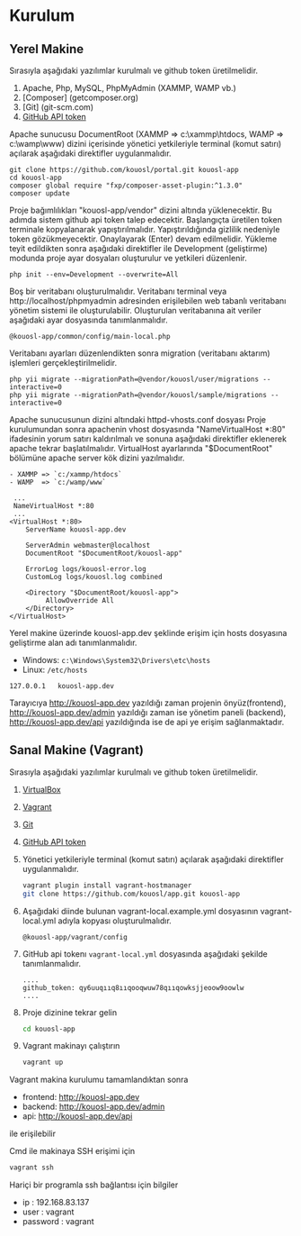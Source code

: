 Kurulum
============

## Yerel Makine

Sırasıyla aşağıdaki yazılımlar kurulmalı ve github token üretilmelidir.

1. Apache, Php, MySQL, PhpMyAdmin (XAMMP, WAMP vb.)
2. [Composer] (getcomposer.org)
3. [Git] (git-scm.com)
4. [GitHub API token](https://github.com/blog/1509-personal-api-tokens)

Apache sunucusu DocumentRoot (XAMMP => c:\xammp\htdocs, WAMP => c:\wamp\www) dizini içerisinde yönetici yetkileriyle terminal (komut satırı) açılarak aşağıdaki direktifler uygulanmalıdır.
   ```
   git clone https://github.com/kouosl/portal.git kouosl-app
   cd kouosl-app
   composer global require "fxp/composer-asset-plugin:^1.3.0"
   composer update
   ```

Proje bağımlılıkları "kouosl-app/vendor" dizini altında yüklenecektir. Bu adımda sistem github api token talep edecektir. Başlangıçta üretilen token terminale kopyalanarak yapıştırılmalıdır. Yapıştırıldığında gizlilik nedeniyle token gözükmeyecektir. Onaylayarak (Enter) devam edilmelidir. Yükleme teyit edildikten sonra aşağıdaki direktifler ile Development (geliştirme) modunda proje ayar dosyaları oluşturulur ve yetkileri düzenlenir.
   ```
   php init --env=Development --overwrite=All
   ```

Boş bir veritabanı oluşturulmalıdır. Veritabanı terminal veya http://localhost/phpmyadmin adresinden erişilebilen web tabanlı veritabanı yönetim sistemi ile oluşturulabilir. Oluşturulan veritabanına ait veriler aşağıdaki ayar dosyasında tanımlanmalıdır.
   ```
   @kouosl-app/common/config/main-local.php 
   ```

Veritabanı ayarları düzenlendikten sonra migration (veritabanı aktarım) işlemleri gerçekleştirilmelidir.
   ```
   php yii migrate --migrationPath=@vendor/kouosl/user/migrations --interactive=0
   php yii migrate --migrationPath=@vendor/kouosl/sample/migrations --interactive=0
   ```

Apache sunucusunun dizini altındaki httpd-vhosts.conf dosyası
Proje kurulumundan sonra apachenin vhost dosyasında "NameVirtualHost *:80" ifadesinin yorum satırı kaldırılmalı ve  sonuna aşağıdaki direktifler eklenerek apache tekrar başlatılmalıdır. VirtualHost ayarlarında "$DocumentRoot" bölümüne apache server kök dizini yazılmalıdır.

    - XAMMP => `c:/xammp/htdocs`
    - WAMP  => `c:/wamp/www`
   
   ```
    ...
    NameVirtualHost *:80
    ...
   <VirtualHost *:80>
       ServerName kouosl-app.dev
       
       ServerAdmin webmaster@localhost
       DocumentRoot "$DocumentRoot/kouosl-app"
       
       ErrorLog logs/kouosl-error.log
       CustomLog logs/kouosl.log combined	
       
       <Directory "$DocumentRoot/kouosl-app">
            AllowOverride All
       </Directory>
   </VirtualHost>
   ```

Yerel makine üzerinde kouosl-app.dev şeklinde erişim için hosts dosyasına geliştirme alan adı tanımlanmalıdır.

   - Windows: `c:\Windows\System32\Drivers\etc\hosts`
   - Linux: `/etc/hosts`

```
127.0.0.1   kouosl-app.dev
```

Tarayıcıya http://kouosl-app.dev yazıldığı zaman projenin önyüz(frontend), 
http://kouosl-app.dev/admin yazıldığı zaman ise yönetim paneli (backend),
http://kouosl-app.dev/api yazıldığında ise de api ye erişim sağlanmaktadır.

## Sanal Makine (Vagrant)

Sırasıyla aşağıdaki yazılımlar kurulmalı ve github token üretilmelidir.

1. [VirtualBox](https://www.virtualbox.org/wiki/Downloads)
2. [Vagrant](https://www.vagrantup.com/downloads.html)
3. [Git](git-scm.com)
3. [GitHub API token](https://github.com/blog/1509-personal-api-tokens)
4. Yönetici yetkileriyle terminal (komut satırı) açılarak aşağıdaki direktifler uygulanmalıdır.
   
   ```bash
   vagrant plugin install vagrant-hostmanager
   git clone https://github.com/kouosl/app.git kouosl-app
   ```

5. Aşağıdaki diinde bulunan vagrant-local.example.yml dosyasının vagrant-local.yml adıyla kopyası oluşturulmalıdır. 
    ```
   @kouosl-app/vagrant/config
   ```

4. GitHub api tokenı `vagrant-local.yml` dosyasında aşağıdaki şekilde tanımlanmalıdır.
    ```
    ....
    github_token: qy6uuqııq8ııqooqwuw78qııqowksjjeoow9oowlw
    ....
    ```

5. Proje dizinine tekrar gelin
   ```bash
   cd kouosl-app
   ```

5. Vagrant makinayı çalıştırın
   ```bash
   vagrant up
   ```
   
Vagrant makina kurulumu tamamlandıktan sonra
* frontend: http://kouosl-app.dev
* backend: http://kouosl-app.dev/admin
* api: http://kouosl-app.dev/api

ile erişilebilir

Cmd ile makinaya SSH erişimi için
   ```bash
   vagrant ssh
   ```
   
Hariçi bir programla ssh bağlantısı için bilgiler
* ip : 192.168.83.137
* user : vagrant
* password : vagrant
